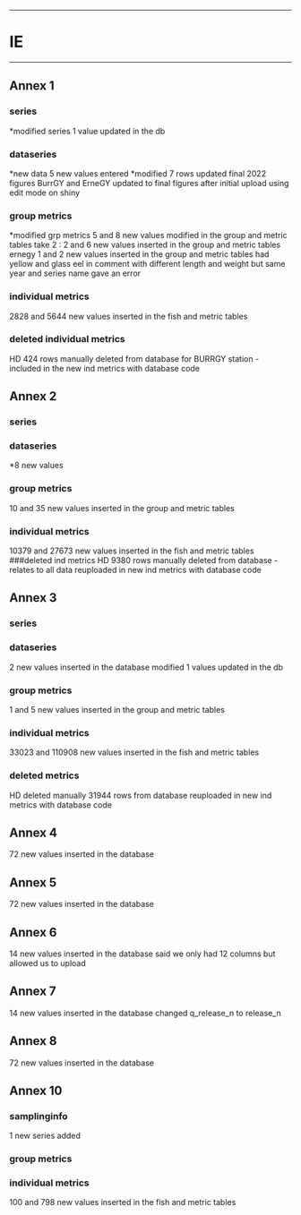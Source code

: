 -----------------------------------------------------------
# IE 
-----------------------------------------------------------

## Annex 1

### series
*modified series 1 value updated in the db

### dataseries
*new data 5 new values entered
*modified 7 rows updated final 2022 figures
BurrGY and ErneGY updated to final figures after initial upload using edit mode on shiny

### group metrics
*modified grp metrics 5 and 8 new values modified in the group and metric tables
take 2 : 2 and 6 new values inserted in the group and metric tables
ernegy 1 and 2 new values inserted in the group and metric tables had yellow and glass eel in comment with different length and weight but same year and series name gave an error

### individual metrics
2828 and 5644 new values inserted in the fish and metric tables
### deleted individual metrics
HD 424 rows manually deleted from database for BURRGY station - included in the new ind metrics with database code
## Annex 2

### series

### dataseries
*8 new values

### group metrics
 10 and 35 new values inserted in the group and metric tables

### individual metrics
 10379 and 27673 new values inserted in the fish and metric tables
###deleted ind metrics
HD 9380 rows manually deleted from database - relates to all data reuploaded in new ind metrics with database code

## Annex 3

### series

### dataseries
 2 new values inserted in the database
modified 1 values updated in the db
### group metrics
 1 and 5 new values inserted in the group and metric tables

### individual metrics
 33023 and 110908 new values inserted in the fish and metric tables
### deleted metrics
HD deleted manually 31944 rows from database reuploaded in new ind metrics with database code

## Annex 4
72 new values inserted in the database


## Annex 5

 72 new values inserted in the database

## Annex 6

 14 new values inserted in the database said we only had 12 columns but allowed us to upload
 

## Annex 7

 14 new values inserted in the database changed q_release_n to release_n

## Annex 8
 72 new values inserted in the database


## Annex 10

### samplinginfo
1 new series added 

### group metrics


### individual metrics
 100 and 798 new values inserted in the fish and metric tables

